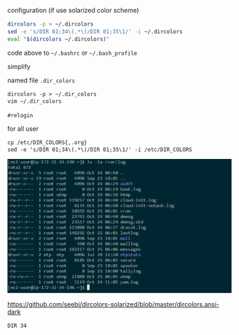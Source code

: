 
configuration (if use solarized color scheme)

```bash
dircolors -p > ~/.dircolors
sed -e 's/DIR 01;34\(.*\)/DIR 01;35\1/' -i ~/.dircolors
eval "$(dircolors ~/.dircolors)"
```

code above to `~/.bashrc` or `~/.bash_profile`



simplify

named file `.dir_colors`
```
dircolors -p > ~/.dir_colors
vim ~/.dir_colors 

#relogin
```

for all user

```
cp /etc/DIR_COLORS{,.org}
sed -e 's/DIR 01;34\(.*\)/DIR 01;35\1/' -i /etc/DIR_COLORS
```

![ls_dircolors](./ls_dircolors.png)

https://github.com/seebi/dircolors-solarized/blob/master/dircolors.ansi-dark
```
DIR 34
```

